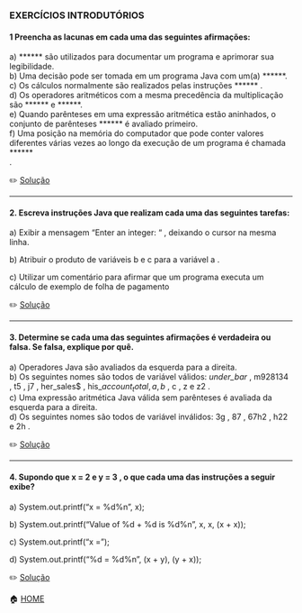 ### EXERCÍCIOS INTRODUTÓRIOS

#### 1 Preencha as lacunas em cada uma das seguintes afirmações:

a) ****** são utilizados para documentar um programa e aprimorar sua legibilidade.<br>
b) Uma decisão pode ser tomada em um programa Java com um(a) ******.<br>
c) Os cálculos normalmente são realizados pelas instruções ****** .<br>
d) Os operadores aritméticos com a mesma precedência da multiplicação são ****** e ******.<br>
e) Quando parênteses em uma expressão aritmética estão aninhados, o conjunto de parênteses ****** é avaliado primeiro.<br>
f) Uma posição na memória do computador que pode conter valores diferentes várias vezes ao longo da execução de um programa é
chamada ******<br> .

      
 :pencil2: [Solução](https://github.com/Evaldo-comp/Java_Teoria-e-Pratica/blob/master/Exercicios/Solu%C3%A7%C3%A3o_Introdu%C3%A7%C3%A3o/Exe01.md)
 
 ______
 
#### 2. Escreva instruções Java que realizam cada uma das seguintes tarefas:

a) Exibir a mensagem “Enter an integer: “ , deixando o cursor na mesma linha.<br>

b) Atribuir o produto de variáveis b e c para a variável a .<br>

c) Utilizar um comentário para afirmar que um programa executa um cálculo de exemplo de folha de pagamento<br>

:pencil2: [Solução](https://github.com/Evaldo-comp/Java_Teoria-e-Pratica/blob/master/Exercicios/Solu%C3%A7%C3%A3o_Introdu%C3%A7%C3%A3o/Exe02.md)


______

#### 3. Determine se cada uma das seguintes afirmações é verdadeira ou falsa. Se falsa, explique por quê.

a) Operadores Java são avaliados da esquerda para a direita.<br>
b) Os seguintes nomes são todos de variável válidos: _under_bar_ , m928134 , t5 , j7 , her_sales$ , his_$account_total , a , b$ ,
c , z e z2 . <br>
c) Uma expressão aritmética Java válida sem parênteses é avaliada da esquerda para a direita. <br>
d) Os seguintes nomes são todos de variável inválidos: 3g , 87 , 67h2 , h22 e 2h .<br>

:pencil2: [Solução](https://github.com/Evaldo-comp/Java_Teoria-e-Pratica/blob/master/Exercicios/Solu%C3%A7%C3%A3o_Introdu%C3%A7%C3%A3o/Exe03.md)

______

#### 4. Supondo que x = 2 e y = 3 , o que cada uma das instruções a seguir exibe?

a) System.out.printf(“x = %d%n”, x);

b) System.out.printf(“Value of %d + %d is %d%n”, x, x, (x + x));

c) System.out.printf(“x =”);

d) System.out.printf(“%d = %d%n”, (x + y), (y + x));

:pencil2: [Solução](https://github.com/Evaldo-comp/Java_Teoria-e-Pratica/blob/master/Exercicios/Solu%C3%A7%C3%A3o_Introdu%C3%A7%C3%A3o/Exe04.md)




:house: [HOME](https://github.com/Evaldo-comp/Java_Teoria-e-Pratica)
